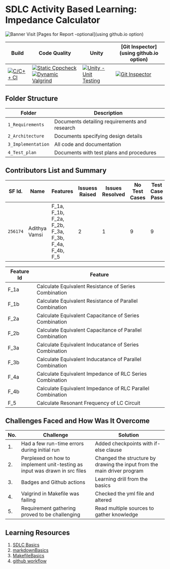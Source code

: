 # SDLC Activity Based Learning: Impedance Calculator
![Banner](https://github.com/ar4240/ImpCalc/blob/main/1_Requirements/logo1.jpeg)
Visit [Pages for Report -optional](using github.io option)

Build | Code Quality | Unity | [Git Inspector](using github.io option)
------|----------|-------|--------------
[![C/C++ CI](https://github.com/ar4240/ImpCalc/actions/workflows/c-cpp.yml/badge.svg)](https://github.com/ar4240/ImpCalc/actions/workflows/c-cpp.yml) | [![Static Cppcheck](https://github.com/ar4240/ImpCalc/actions/workflows/cppcheck.yml/badge.svg)](https://github.com/ar4240/ImpCalc/actions/workflows/cppcheck.yml) [![Dynamic Valgrind](https://github.com/ar4240/ImpCalc/actions/workflows/CodeQuality_Dynamic.yml/badge.svg)](https://github.com/ar4240/ImpCalc/actions/workflows/CodeQuality_Dynamic.yml)| [![Unity - Unit Testing](https://github.com/ar4240/ImpCalc/actions/workflows/unity.yml/badge.svg)](https://github.com/ar4240/ImpCalc/actions/workflows/unity.yml)| [![Git Inspector](https://github.com/ar4240/ImpCalc/actions/workflows/gitinspector.yml/badge.svg)](https://github.com/ar4240/ImpCalc/actions/workflows/gitinspector.yml)

## Folder Structure
Folder             | Description
-------------------| ----------------------------------------------- 
`1_Requirements`   | Documents detailing requirements and research
`2_Architecture`   | Documents specifying design details
`3_Implementation` | All code and documentation
`4_Test_plan`      | Documents with test plans and procedures

## Contributors List and Summary
SF Id. |  Name   |    Features    | Issuess Raised |Issues Resolved|No Test Cases|Test Case Pass
-------|---------|----------------|----------------|---------------|-------------|--------------
`256174` |   Adithya Vamsi  | F_1a, F_1b, F_2a, F_2b, F_3a, F_3b, F_4a, F_4b, F_5    | 2     | 1   |9   |9     
 
| Feature Id | Feature |
| -----------|---------|
|F_1a| Calculate Equivalent Resistance of Series Combination |
|F_1b| Calculate Equivalent Resistance of Parallel Combination |
|F_2a| Calculate Equivalent Capacitance of Series Combination |
|F_2b| Calculate Equivalent Capacitance of Parallel Combination |
|F_3a| Calculate Equivalent Inducatance of Series Combination |
|F_3b| Calculate Equivalent Inducatance of Parallel Combination |
|F_4a| Calculate Equivalent Impedance of RLC Series Combination |
|F_4b| Calculate Equivalent Impedance of RLC Parallel Combination |
|F_5| Calculate Resonant Frequency of LC Circuit |


## Challenges Faced and How Was It Overcome
| No. | Challenge | Solution
|-----|-----------|--------
|1. | Had a few run-time errors during initial run | Added checkpoints with if-else clause 
|2. | Perplexed on how to implement unit-testing as input was drawn in src files | Changed the structure by drawing the input from the main driver program 
|3. | Badges and Github actions | Learning drill from the basics 
|4. | Valgrind in Makefile was failing | Checked the yml file and altered
|5. | Requirement gathering proved to be challenging | Read multiple sources to gather knowledge

## Learning Resources
1. [SDLC Basics](https://www.javatpoint.com/software-development-life-cycle)
2. [markdownBasics](https://guides.github.com/features/mastering-markdown/)
3. [MakefileBasics](https://www.tutorialspoint.com/makefile/index.htm)
4. [github workflow](https://docs.github.com/en/actions/learn-github-action)

